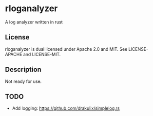 # rloganalyzer
A log analyzer written in rust

## License
rloganalyzer is dual licensed under Apache 2.0 and MIT.
See LICENSE-APACHE and LICENSE-MIT.

## Description
Not ready for use.

## TODO
* Add logging: https://github.com/drakulix/simplelog.rs
